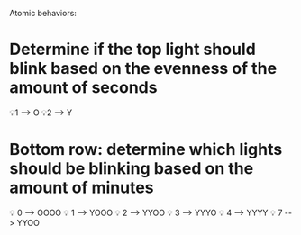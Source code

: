 Atomic behaviors:

# Determine if the top light should blink based on the evenness of the amount of seconds

💡1 --> O
💡2 --> Y

# Bottom row: determine which lights should be blinking based on the amount of minutes

💡 0 --> OOOO
💡 1 --> YOOO
💡 2 --> YYOO
💡 3 --> YYYO
💡 4 --> YYYY
💡 7 --> YYOO
